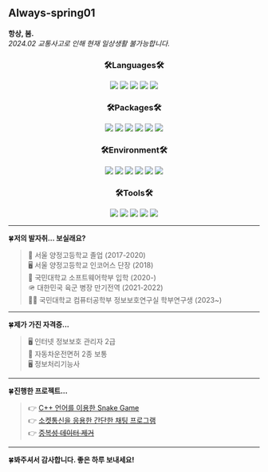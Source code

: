 ## Always-spring01
**항상, 봄.**<br>
*2024.02 교통사고로 인해 현재 일상생활 불가능합니다.*
<div align=center> <h3><b>🛠️Languages🛠️</b></h3> </div>

<div align=center>
<img src="https://img.shields.io/badge/C-A8B9CC?style=flat&logo=c&logoColor=white">
<img src="https://img.shields.io/badge/C++-00599C?style=flat&logo=cplusplus&logoColor=white">
<img src="https://img.shields.io/badge/python-3776AB?style=flat&logo=python&logoColor=white">
<img src="https://img.shields.io/badge/html5-E34F26?style=flat&logo=html5&logoColor=white">
<img src="https://img.shields.io/badge/markdown-000000?style=flat&logo=markdown&logoColor=white">
</div>

<div align=center> <h3><b>🛠️Packages🛠️</b></h3> </div>

<div align=center>
<img src="https://img.shields.io/badge/Anaconda-44A833?style=flat&logo=anaconda&logoColor=white">
<img src="https://img.shields.io/badge/scikitlearn-F7931E?style=flat&logo=scikitlearn&logoColor=white">
<img src="https://img.shields.io/badge/tensorflow-FF6F00?style=flat&logo=tensorflow&logoColor=white">
<img src="https://img.shields.io/badge/pytorch-EE4C2C?style=flat&logo=pytorch&logoColor=white">
<img src="https://img.shields.io/badge/pandas-150458?style=flat&logo=pandas&logoColor=white">
<img src="https://img.shields.io/badge/numpy-013243?style=flat&logo=numpy&logoColor=white">
</div>

<div align=center> <h3><b>🛠️Environment🛠️</b></h3> </div>

<div align=center>
<img src="https://img.shields.io/badge/Windows11-0078D4?style=flat&logo=windows11&logoColor=white">
<img src="https://img.shields.io/badge/Ubuntu-E95420?style=flat&logo=Ubuntu&logoColor=white">
<img src="https://img.shields.io/badge/VSCode-007ACC?style=flat&logo=visualstudiocode&logoColor=white">
<img src="https://img.shields.io/badge/Synology-B5B5B6?style=flat&logo=synology&logoColor=white">
<img src="https://img.shields.io/badge/jupyter-F37626?style=flat&logo=jupyter&logoColor=white">
<img src="https://img.shields.io/badge/github-181717?style=flat&logo=github&logoColor=white">
</div>

<div align=center> <h3><b>🛠️Tools🛠️</b></h3> </div>

<div align=center>
<img src="https://img.shields.io/badge/slack-4A154B?style=flat&logo=slack&logoColor=white">
<img src="https://img.shields.io/badge/gmail-EA4335?style=flat&logo=gmail&logoColor=white">
<img src="https://img.shields.io/badge/zoom-0B5Cff?style=flat&logo=zoom&logoColor=white">
<img src="https://img.shields.io/badge/GoogleMeet-00897B?style=flat&logo=googlemeet&logoColor=white">
<img src="https://img.shields.io/badge/KakaoTalk-FFCD00?style=flat&logo=kakaotalk&logoColor=white">
</div>

---
🍀**저의 발자취... 보실래요?**
> 🏫 서울 양정고등학교 졸업 (2017-2020)<br>
🖥️ 서울 양정고등학교 인코어스 단장 (2018)<br>
🏫 국민대학교 소프트웨어학부 입학 (2020-)<br>
🪖 대한민국 육군 병장 만기전역 (2021-2022)<br>
👨‍🔬 국민대학교 컴퓨터공학부 정보보호연구실 학부연구생 (2023~)
---
🍀**제가 가진 자격증...**
> 🖥️ 인터넷 정보보호 관리자 2급<br>
🚗 자동차운전면허 2종 보통<br>
🖥️ 정보처리기능사
---
🍀**진행한 프로젝트...**
> 👉 [C++ 언어를 이용한 Snake Game](https://github.com/always-spring01/Cpp_snake_game)<br>
👉 [소켓통신을 응용한 간단한 채팅 프로그램](https://github.com/always-spring01/SNS_Chat-Program)<br>
👉 ~~[중복성 데이터 제거](https://github.com/always-spring01/Data_Deduplication_Model)~~
---
🍀**봐주셔서 감사합니다. 좋은 하루 보내세요!**